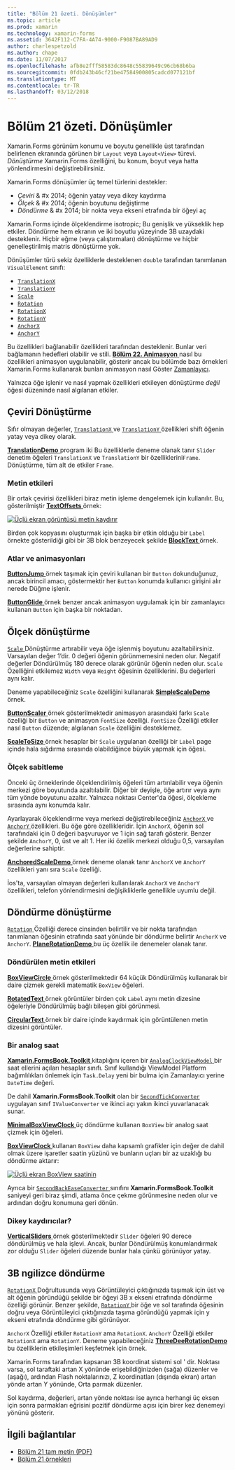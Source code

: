 ```yaml
---
title: "Bölüm 21 özeti. Dönüşümler"
ms.topic: article
ms.prod: xamarin
ms.technology: xamarin-forms
ms.assetid: 3642F112-C7FA-4A74-9000-F9087BA89AD9
author: charlespetzold
ms.author: chape
ms.date: 11/07/2017
ms.openlocfilehash: afb8e2fff58583dc8648c55839649c96cb68b6ba
ms.sourcegitcommit: 0fdb243b46cf21be47584900805cadcd077121bf
ms.translationtype: MT
ms.contentlocale: tr-TR
ms.lasthandoff: 03/12/2018
---
```

# <a name="summary-of-chapter-21-transforms"></a>Bölüm 21 özeti. Dönüşümler

Xamarin.Forms görünüm konumu ve boyutu genellikle üst tarafından belirlenen ekranında görünen bir `Layout` veya `Layout<View>` türevi. *Dönüştürme* Xamarin.Forms özelliğini, bu konum, boyut veya hatta yönlendirmesini değiştirebilirsiniz.

Xamarin.Forms dönüşümler üç temel türlerini destekler:

- *Çeviri* & #x 2014; öğenin yatay veya dikey kaydırma
- *Ölçek* & #x 2014; öğenin boyutunu değiştirme
- *Döndürme* & #x 2014; bir nokta veya ekseni etrafında bir öğeyi aç

Xamarin.Forms içinde ölçeklendirme isotropic; Bu genişlik ve yükseklik hep etkiler. Döndürme hem ekranın ve iki boyutlu yüzeyinde 3B uzaydaki desteklenir. Hiçbir eğme (veya çalıştırmaları) dönüştürme ve hiçbir genelleştirilmiş matris dönüştürme yok.

Dönüşümler türü sekiz özelliklerle desteklenen `double` tarafından tanımlanan `VisualElement` sınıfı:

- [`TranslationX`](https://developer.xamarin.com/api/property/Xamarin.Forms.VisualElement.TranslationX/)
- [`TranslationY`](https://developer.xamarin.com/api/property/Xamarin.Forms.VisualElement.TranslationY/)
- [`Scale`](https://developer.xamarin.com/api/property/Xamarin.Forms.VisualElement.Scale/)
- [`Rotation`](https://developer.xamarin.com/api/property/Xamarin.Forms.VisualElement.Rotation/)
- [`RotationX`](https://developer.xamarin.com/api/property/Xamarin.Forms.VisualElement.RotationX/)
- [`RotationY`](https://developer.xamarin.com/api/property/Xamarin.Forms.VisualElement.RotationY/)
- [`AnchorX`](https://developer.xamarin.com/api/property/Xamarin.Forms.VisualElement.AnchorX/)
- [`AnchorY`](https://developer.xamarin.com/api/property/Xamarin.Forms.VisualElement.AnchorY/)

Bu özellikleri bağlanabilir özellikleri tarafından desteklenir. Bunlar veri bağlamanın hedefleri olabilir ve stili. [**Bölüm 22. Animasyon** ](~/xamarin-forms/creating-mobile-apps-xamarin-forms/summaries/chapter22.md) nasıl bu özellikleri animasyon uygulanabilir, gösterir ancak bu bölümde bazı örnekleri Xamarin.Forms kullanarak bunları animasyon nasıl Göster [Zamanlayıcı](~/xamarin-forms/platform/device.md#Device_StartTimer).

Yalnızca öğe işlenir ve nasıl yapmak özellikleri etkileyen dönüştürme *değil* öğesi düzeninde nasıl algılanan etkiler.

## <a name="the-translation-transform"></a>Çeviri Dönüştürme

Sıfır olmayan değerler, [ `TranslationX` ](https://developer.xamarin.com/api/property/Xamarin.Forms.VisualElement.TranslationX/) ve [ `TranslationY` ](https://developer.xamarin.com/api/property/Xamarin.Forms.VisualElement.TranslationY/) özellikleri shift öğenin yatay veya dikey olarak.

[ **TranslationDemo** ](https://github.com/xamarin/xamarin-forms-book-samples/tree/master/Chapter21/TranslationDemo) program iki Bu özelliklerle deneme olanak tanır `Slider` denetim öğeleri `TranslationX` ve `TranslationY` bir özelliklerini`Frame`. Dönüştürme, tüm alt de etkiler `Frame`.

### <a name="text-effects"></a>Metin etkileri

Bir ortak çevirisi özellikleri biraz metin işleme dengelemek için kullanılır. Bu, gösterilmiştir [ **TextOffsets** ](https://github.com/xamarin/xamarin-forms-book-samples/tree/master/Chapter21/TextOffsets) örnek:

[![Üçlü ekran görüntüsü metin kaydırır](images/ch21fg03-small.png "metin kaydırır")](images/ch21fg03-large.png#lightbox "metin kaydırır")

Birden çok kopyasını oluşturmak için başka bir etkin olduğu bir `Label` örnekte gösterildiği gibi bir 3B blok benzeyecek şekilde [ **BlockText** ](https://github.com/xamarin/xamarin-forms-book-samples/tree/master/Chapter21/BlockText) örnek.

### <a name="jumps-and-animations"></a>Atlar ve animasyonları

[ **ButtonJump** ](https://github.com/xamarin/xamarin-forms-book-samples/tree/master/Chapter21/ButtonJump) örnek taşımak için çeviri kullanan bir `Button` dokunduğunuz, ancak birincil amacı, göstermektir her `Button` konumda kullanıcı girişini alır nerede Düğme işlenir.

[ **ButtonGlide** ](https://github.com/xamarin/xamarin-forms-book-samples/tree/master/Chapter21/ButtonGlide) örnek benzer ancak animasyon uygulamak için bir zamanlayıcı kullanan `Button` için başka bir noktadan.

## <a name="the-scale-transform"></a>Ölçek dönüştürme

[ `Scale` ](https://developer.xamarin.com/api/property/Xamarin.Forms.VisualElement.Scale/) Dönüştürme artırabilir veya öğe işlenmiş boyutunu azaltabilirsiniz. Varsayılan değer 1’dir. 0 değeri öğenin görünmemesini neden olur. Negatif değerler Döndürülmüş 180 derece olarak görünür öğenin neden olur. `Scale` Özelliğini etkilemez `Width` veya `Height` öğesinin özelliklerini. Bu değerleri aynı kalır.

Deneme yapabileceğiniz `Scale` özelliğini kullanarak [ **SimpleScaleDemo** ](https://github.com/xamarin/xamarin-forms-book-samples/tree/master/Chapter21/SimpleScaleDemo) örnek.

[ **ButtonScaler** ](https://github.com/xamarin/xamarin-forms-book-samples/tree/master/Chapter21/ButtonScaler) örnek gösterilmektedir animasyon arasındaki farkı `Scale` özelliği bir `Button` ve animasyon `FontSize` özelliği. `FontSize` Özelliği etkiler nasıl `Button` düzende; algılanan `Scale` özelliğini desteklemez.

[ **ScaleToSize** ](https://github.com/xamarin/xamarin-forms-book-samples/tree/master/Chapter21/ScaleToSize) örnek hesaplar bir `Scale` uygulanan özelliği bir `Label` page içinde hala sığdırma sırasında olabildiğince büyük yapmak için öğesi.

### <a name="anchoring-the-scale"></a>Ölçek sabitleme

Önceki üç örneklerinde ölçeklendirilmiş öğeleri tüm artırılabilir veya öğenin merkezi göre boyutunda azaltılabilir. Diğer bir deyişle, öğe artırır veya aynı tüm yönde boyutunu azaltır. Yalnızca noktası Center'da öğesi, ölçekleme sırasında aynı konumda kalır.

Ayarlayarak ölçeklendirme veya merkezi değiştirebileceğiniz [ `AnchorX` ](https://developer.xamarin.com/api/property/Xamarin.Forms.VisualElement.AnchorX/) ve [ `AnchorY` ](https://developer.xamarin.com/api/property/Xamarin.Forms.VisualElement.AnchorY/) özellikleri. Bu öğe göre özellikleridir. İçin `AnchorX`, öğenin sol tarafındaki için 0 değeri başvuruyor ve 1 için sağ tarafı gösterir. Benzer şekilde `AnchorY`, 0, üst ve alt 1. Her iki özellik merkezi olduğu 0,5, varsayılan değerlerine sahiptir.

[ **AnchoredScaleDemo** ](https://github.com/xamarin/xamarin-forms-book-samples/tree/master/Chapter21/AnchoredScaleDemo) örnek deneme olanak tanır `AnchorX` ve `AnchorY` özellikleri yanı sıra `Scale` özelliği.

İos'ta, varsayılan olmayan değerleri kullanılarak `AnchorX` ve `AnchorY` özellikleri, telefon yönlendirmesini değişikliklerle genellikle uyumlu değil.

## <a name="the-rotation-transform"></a>Döndürme dönüştürme

[ `Rotation` ](https://developer.xamarin.com/api/property/Xamarin.Forms.VisualElement.Rotation/) Özelliği derece cinsinden belirtilir ve bir nokta tarafından tanımlanan öğesinin etrafında saat yönünde bir döndürme belirtir `AnchorX` ve `AnchorY`. [ **PlaneRotationDemo** ](https://github.com/xamarin/xamarin-forms-book-samples/tree/master/Chapter21/PlaneRotationDemo) bu üç özellik ile denemeler olanak tanır.

### <a name="rotated-text-effects"></a>Döndürülen metin etkileri

[ **BoxViewCircle** ](https://github.com/xamarin/xamarin-forms-book-samples/tree/master/Chapter21/BoxViewCircle) örnek gösterilmektedir 64 küçük Döndürülmüş kullanarak bir daire çizmek gerekli matematik `BoxView` öğeleri.

[ **RotatedText** ](https://github.com/xamarin/xamarin-forms-book-samples/tree/master/Chapter21/RotatedText) örnek görüntüler birden çok `Label` aynı metin dizesine öğeleriyle Döndürülmüş bağlı bileşen gibi görünmesi.

[ **CircularText** ](https://github.com/xamarin/xamarin-forms-book-samples/tree/master/Chapter21/CircularText) örnek bir daire içinde kaydırmak için görüntülenen metin dizesini görüntüler.

### <a name="an-analog-clock"></a>Bir analog saat

[ **Xamarin.FormsBook.Toolkit** ](https://github.com/xamarin/xamarin-forms-book-samples/tree/master/Libraries/Xamarin.FormsBook.Toolkit) kitaplığını içeren bir [ `AnalogClockViewModel` ](https://github.com/xamarin/xamarin-forms-book-samples/blob/master/Libraries/Xamarin.FormsBook.Toolkit/Xamarin.FormsBook.Toolkit/AnalogClockViewModel.cs) bir saat ellerini açıları hesaplar sınıfı. Sınıf kullandığı ViewModel Platform bağımlılıkları önlemek için `Task.Delay` yeni bir bulma için Zamanlayıcı yerine `DateTime` değeri.

De dahil **Xamarin.FormsBook.Toolkit** olan bir [ `SecondTickConverter` ](https://github.com/xamarin/xamarin-forms-book-samples/blob/master/Libraries/Xamarin.FormsBook.Toolkit/Xamarin.FormsBook.Toolkit/SecondTickConverter.cs) uygulayan sınıf `IValueConverter` ve ikinci açı yakın ikinci yuvarlanacak sunar.

[ **MinimalBoxViewClock** ](https://github.com/xamarin/xamarin-forms-book-samples/tree/master/Chapter21/MinimalBoxViewClock) üç döndürme kullanan `BoxView` bir analog saat çizmek için öğeleri.

[ **BoxViewClock** ](https://github.com/xamarin/xamarin-forms-book-samples/tree/master/Chapter21/BoxViewClock) kullanan `BoxView` daha kapsamlı grafikler için değer de dahil olmak üzere işaretler saatin yüzünü ve bunların uçları bir az uzaklığı bu döndürme aktarır:

[![Üçlü ekran BoxView saatinin](images/ch21fg17-small.png "Analog Saat yüzünü")](images/ch21fg17-large.png#lightbox "Analog Saat yüzü")

Ayrıca bir [ `SecondBackEaseConverter` ](https://github.com/xamarin/xamarin-forms-book-samples/blob/master/Libraries/Xamarin.FormsBook.Toolkit/Xamarin.FormsBook.Toolkit/SecondBackEaseConverter.cs) sınıfını **Xamarin.FormsBook.Toolkit** saniyeyi geri biraz şimdi, atlama önce çekme görünmesine neden olur ve ardından doğru konumuna geri dönün.

### <a name="vertical-sliders"></a>Dikey kaydırıcılar?

[ **VerticalSliders** ](https://github.com/xamarin/xamarin-forms-book-samples/tree/master/Chapter21/VerticalSliders) örnek gösterilmektedir `Slider` öğeleri 90 derece döndürülmüş ve hala işlevi. Ancak, bunlar Döndürülmüş konumlandırmak zor olduğu `Slider` öğeleri düzende bunlar hala çünkü görünüyor yatay.

## <a name="3d-ish-rotations"></a>3B ngilizce döndürme

[ `RotationX` ](https://developer.xamarin.com/api/property/Xamarin.Forms.VisualElement.RotationX/) Doğrultusunda veya Görüntüleyici çıktığınızda taşımak için üst ve alt öğenin göründüğü şekilde bir öğeyi 3B x ekseni etrafında döndürme özelliği görünür. Benzer şekilde, [ `RotationY` ](https://developer.xamarin.com/api/property/Xamarin.Forms.VisualElement.RotationY/) bir öğe ve sol tarafında öğesinin doğru veya Görüntüleyici çıktığınızda taşıma göründüğü yapmak için y ekseni etrafında döndürme gibi görünüyor.

`AnchorX` Özelliği etkiler `RotationY` ama `RotationX`. `AnchorY` Özelliği etkiler `RotationX` ama `RotationY`. Deneme yapabileceğiniz [ **ThreeDeeRotationDemo** ](https://github.com/xamarin/xamarin-forms-book-samples/tree/master/Chapter21/ThreeDeeRotationDemo) bu özelliklerin etkileşimleri keşfetmek için örnek.

Xamarin.Forms tarafından kapsanan 3B koordinat sistemi sol ' dir. Noktası varsa, sol taraftaki artan X yönünde erişebildiğinizden (sağa) düzenler ve (aşağı), ardından Flash noktalarınızı, Z koordinatları (dışında ekran) artan yönde artan Y yönünde, Orta parmak düzenler.

Sol kaydırma, değerleri, artan yönde noktası ise ayrıca herhangi üç eksen için sonra parmakları eğrisini pozitif döndürme açısı için birer kez denemeyi yönünü gösterir.



## <a name="related-links"></a>İlgili bağlantılar

- [Bölüm 21 tam metin (PDF)](https://download.xamarin.com/developer/xamarin-forms-book/XamarinFormsBook-Ch21-Apr2016.pdf)
- [Bölüm 21 örnekleri](https://github.com/xamarin/xamarin-forms-book-samples/tree/master/Chapter21)
